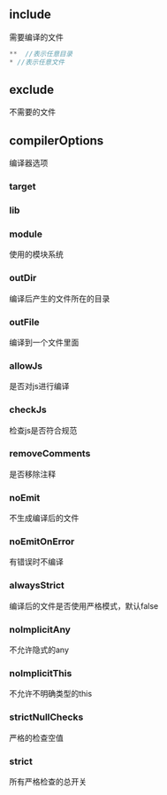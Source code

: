 ## include
需要编译的文件
```js
**  //表示任意目录
* //表示任意文件
```
## exclude
不需要的文件
## compilerOptions
编译器选项
### target
### lib
### module
使用的模块系统
### outDir
编译后产生的文件所在的目录
### outFile
编译到一个文件里面
### allowJs
是否对js进行编译
### checkJs
检查js是否符合规范
### removeComments
是否移除注释
### noEmit
不生成编译后的文件
### noEmitOnError
有错误时不编译
### alwaysStrict
编译后的文件是否使用严格模式，默认false
### noImplicitAny
不允许隐式的any
### noImplicitThis
不允许不明确类型的this
### strictNullChecks
严格的检查空值
### strict
所有严格检查的总开关